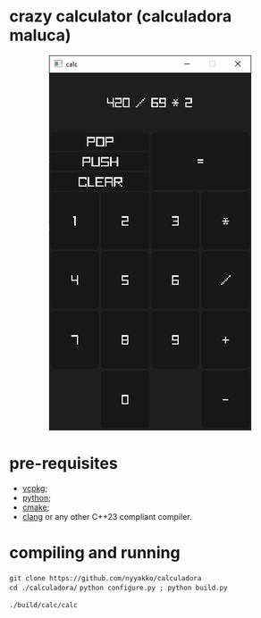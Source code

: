 # crazy calculator (calculadora maluca)

<p align="center">
   <img src = "https://github.com/nyyakko/calculadora/blob/master/assets/image.png">
</p>

# pre-requisites
* [vcpkg](https://vcpkg.io/);
* [python](https://www.python.org/downloads/);
* [cmake](https://cmake.org/);
* [clang](https://github.com/llvm/llvm-project/) or any other C++23 compliant compiler.

# compiling and running
   ``git clone https://github.com/nyyakko/calculadora``\
   ``cd ./calculadora/``
   ``python configure.py ; python build.py``

   ``./build/calc/calc``
